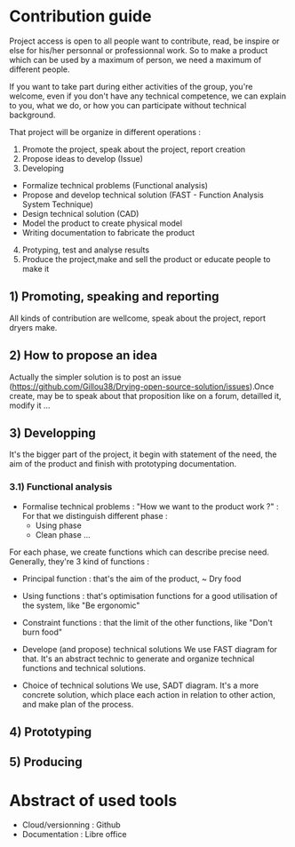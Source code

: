 # Contribution guide

Project access is open to all people want to contribute, read, be inspire or else for his/her personnal or professionnal work. So to make a product which can be used by a maximum of person, we need a maximum of different people.

If you want to take part during either activities of the group, you're welcome, even if you don't have any technical competence, we can explain to you, what we do, or how you can participate without technical background.

That project will be organize in different operations :
1) Promote the project, speak about the project, report creation
2) Propose ideas to develop (Issue)
3) Developing
- Formalize technical problems (Functional analysis)
- Propose and develop technical solution (FAST - Function Analysis System Technique)
- Design technical solution (CAD)
- Model the product to create physical model
- Writing documentation to fabricate the product
4) Protyping, test and analyse results
5) Produce the project,make and sell the product or educate people to make it

## 1) Promoting, speaking and reporting
All kinds of contribution are wellcome, speak about the project, report dryers make.

## 2) How to propose an idea
Actually the simpler solution is to post an issue (https://github.com/Gillou38/Drying-open-source-solution/issues).Once create, may be to speak about that proposition like on a forum, detailled it, modify it ...

## 3) Developping
It's the bigger part of the project, it begin with statement of the need, the aim of the product and finish with prototyping documentation.
### 3.1) Functional analysis
- Formalise technical problems : "How we want to the product work ?" :
For that we distinguish different phase :
  - Using phase
  - Clean phase
  ...

For each phase, we create functions which can describe precise need. Generally, they're 3 kind of functions :
  - Principal function : that's the aim of the product, ~ Dry food
  - Using functions : that's optimisation functions for a good utilisation of the system, like "Be ergonomic"
  - Constraint functions : that the limit of the other functions, like "Don't burn food"

- Develope (and propose) technical solutions
We use FAST diagram for that. It's an abstract technic to generate and organize technical functions and technical solutions.

- Choice of technical solutions 
We use, SADT diagram. It's a more concrete solution, which place each action in relation to other action, and make plan of the process.


## 4) Prototyping

## 5) Producing

# Abstract of used tools 
- Cloud/versionning : Github
- Documentation : Libre office
